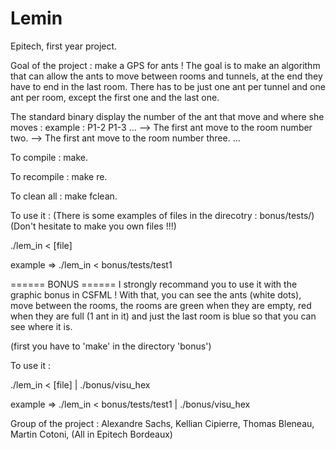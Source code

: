 # Lemin

Epitech, first year project.

Goal of the project : make a GPS for ants ! The goal is to make an algorithm that can allow the ants to move between rooms and tunnels, at the end they have to end in the last room.
There has to be just one ant per tunnel and one ant per room, except the first one and the last one.

The standard binary display the number of the ant that move and where she moves :
example : 
P1-2
P1-3
...
--> The first ant move to the room number two.
--> The first ant move to the room number three.
...

To compile : make.

To recompile : make re.

To clean all : make fclean.

To use it :
(There is some examples of files in the direcotry : bonus/tests/)
(Don't hesitate to make you own files !!!)

./lem_in < [file]

example => ./lem_in < bonus/tests/test1

====== BONUS ======
I strongly recommand you to use it with the graphic bonus in CSFML ! With that, you can see the ants (white dots), move between the rooms, the rooms are green when they are empty, red when they are full (1 ant in it) and just the last room is blue so that you can see where it is.

(first you have to 'make' in the directory 'bonus')

To use it :

./lem_in < [file] | ./bonus/visu_hex

example => ./lem_in < bonus/tests/test1 | ./bonus/visu_hex


Group of the project :
Alexandre Sachs,
Kellian Cipierre,
Thomas Bleneau,
Martin Cotoni,
(All in Epitech Bordeaux)
